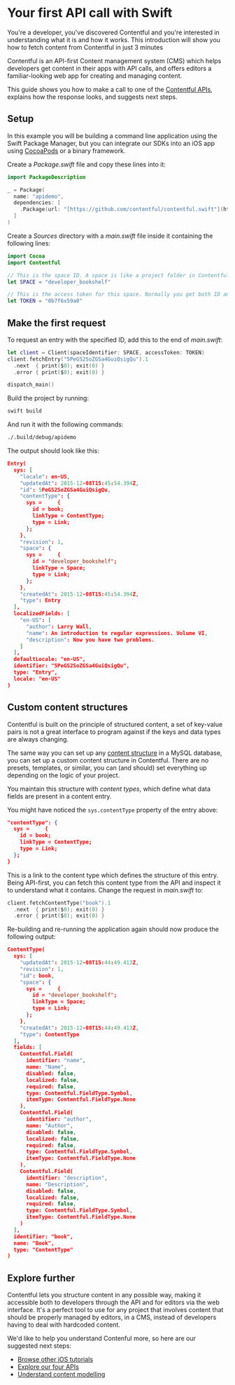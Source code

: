 # Your first API call with Swift

You're a developer, you've discovered Contentful and you're interested in understanding what it is and how it works. This introduction will show you how to fetch content from Contentful in just 3 minutes

Contentful is an API-first Content management system (CMS) which helps developers get content in their apps with API calls, and offers editors a familiar-looking web app for creating and managing content.

This guide shows you how to make a call to one of the [Contentful APIs](/developers/docs/concepts/apis), explains how the response looks, and suggests next steps.

## Setup

In this example you will be building a command line application using the Swift Package Manager, but you can integrate our SDKs into an iOS app using [CocoaPods](https://cocoapods.org/) or a binary framework.

Create a _Package.swift_ file and copy these lines into it:

~~~swift
import PackageDescription

_ = Package(
  name: "apidemo",
  dependencies: [
    .Package(url: "[https://github.com/contentful/contentful.swift"](https://github.com/contentful/contentful.swift");, majorVersion: 0),
  ]
)
~~~

Create a _Sources_ directory with a _main.swift_ file inside it containing the following lines:

~~~swift
import Cocoa
import Contentful

// This is the space ID. A space is like a project folder in Contentful terms
let SPACE = "developer_bookshelf"

// This is the access token for this space. Normally you get both ID and the token in the Contentful web app
let TOKEN = "0b7f6x59a0"
~~~

## Make the first request

To request an entry with the specified ID, add this to the end of _main.swift_:

~~~swift
let client = Client(spaceIdentifier: SPACE, accessToken: TOKEN)
client.fetchEntry("5PeGS2SoZGSa4GuiQsigQu").1
  .next  { print($0); exit(0) }
  .error { print($0); exit(0) }

dispatch_main()
~~~

Build the project by running:

~~~bash
swift build
~~~

And run it with the following commands:

~~~bash
./.build/debug/apidemo
~~~

The output should look like this:

~~~json
Entry(
  sys: [
    "locale": en-US,
    "updatedAt": 2015-12-08T15:45:54.394Z,
    "id": 5PeGS2SoZGSa4GuiQsigQu,
    "contentType": {
      sys =     {
        id = book;
        linkType = ContentType;
        type = Link;
      };
    },
    "revision": 1,
    "space": {
      sys =     {
        id = "developer_bookshelf";
        linkType = Space;
        type = Link;
      };
    },
    "createdAt": 2015-12-08T15:45:54.394Z,
    "type": Entry
  ],
  localizedFields: [
    "en-US": [
      "author": Larry Wall,
      "name": An introduction to regular expressions. Volume VI,
      "description": Now you have two problems.
    ]
  ],
  defaultLocale: "en-US",
  identifier: "5PeGS2SoZGSa4GuiQsigQu",
  type: "Entry",
  locale: "en-US"
)
~~~

## Custom content structures

Contentful is built on the principle of structured content, a set of key-value pairs is not a great interface to program against if the keys and data types are always changing.

The same way you can set up any [content structure](/developers/docs/concepts/data-model) in a MySQL database, you can set up a custom content structure in Contentful. There are no presets, templates, or similar, you can (and should) set everything up depending on the logic of your project.

You maintain this structure with _content types_, which define what data fields are present in a content entry.

You might have noticed the `sys.contentType` property of the entry above:

~~~json
"contentType": {
  sys =     {
    id = book;
    linkType = ContentType;
    type = Link;
  };
}
~~~

This is a link to the content type which defines the structure of this entry. Being API-first, you can fetch this content type from the API and inspect it to understand what it contains. Change the request in _main.swift_ to:

~~~swift
client.fetchContentType("book").1
  .next  { print($0); exit(0) }
  .error { print($0); exit(0) }
~~~

Re-building and re-running the application again should now produce the following output:

~~~json
ContentType(
  sys: [
    "updatedAt": 2015-12-08T15:44:49.413Z,
    "revision": 1,
    "id": book,
    "space": {
      sys =     {
        id = "developer_bookshelf";
        linkType = Space;
        type = Link;
      };
    },
    "createdAt": 2015-12-08T15:44:49.413Z,
    "type": ContentType
  ],
  fields: [
    Contentful.Field(
      identifier: "name",
      name: "Name",
      disabled: false,
      localized: false,
      required: false,
      type: Contentful.FieldType.Symbol,
      itemType: Contentful.FieldType.None
    ),
    Contentful.Field(
      identifier: "author",
      name: "Author",
      disabled: false,
      localized: false,
      required: false,
      type: Contentful.FieldType.Symbol,
      itemType: Contentful.FieldType.None
    ),
    Contentful.Field(
      identifier: "description",
      name: "Description",
      disabled: false,
      localized: false,
      required: false,
      type: Contentful.FieldType.Symbol,
      itemType: Contentful.FieldType.None
    )
  ],
  identifier: "book",
  name: "Book",
  type: "ContentType"
)
~~~

## Explore further

Contentful lets you structure content in any possible way, making it accessible both to developers through the API and for editors via the web interface. It's a perfect tool to use for any project that involves content that should be properly managed by editors, in a CMS, instead of developers having to deal with hardcoded content.

We'd like to help you understand Contenful more, so here are our suggested next steps:

- [Browse other iOS tutorials](/developers/docs/ios/)
- [Explore our four APIs](/developers/docs/concepts/apis)
- [Understand content modelling](/developers/docs/concepts/data-model)
